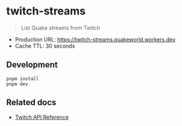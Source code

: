 # twitch-streams

> List Quake streams from Twitch

* Production URL: https://twitch-streams.quakeworld.workers.dev
* Cache TTL: 30 seconds

## Development

```shell
pnpm install
pnpm dev
```

## Related docs

* [Twitch API Reference](https://dev.twitch.tv/docs/api/reference)
